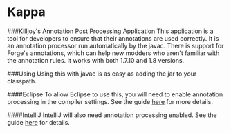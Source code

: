 Kappa
===
###Killjoy's Annotation Post Processing Application
This application is a tool for developers to ensure that their
 annotations are used correctly. It is an annotation processor
 run automatically by the javac. There is support for Forge's
 annotations, which can help new modders who aren't familiar
 with the annotation rules. It works with both 1.7.10 and 1.8
 versions.

###Using
Using this with javac is as easy as adding the jar to your
 classpath.

####Eclipse
To allow Eclipse to use this, you will need to enable annotation
 processing in the compiler settings. See the guide
 [here](http://help.eclipse.org/luna/index.jsp?topic=%2Forg.eclipse.jdt.doc.isv%2Fguide%2Fjdt_apt_getting_started.htm)
 for more details.

####IntelliJ
IntelliJ will also need annotation processing enabled. See the
 guide [here](https://www.jetbrains.com/idea/help/configuring-annotation-processing.html)
 for details.